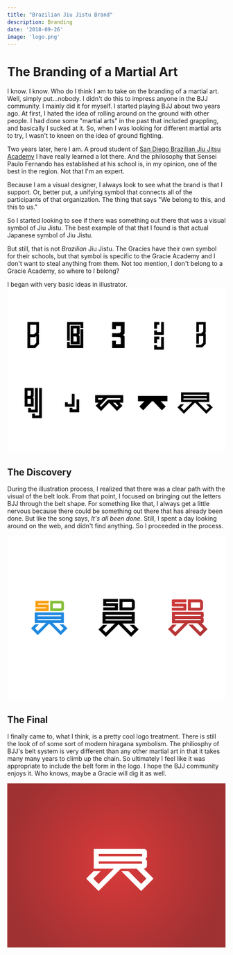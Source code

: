 ```yaml
---
title: "Brazilian Jiu Jistu Brand"
description: Branding
date: '2018-09-26'
image: 'logo.png'
---
```


# The Branding of a Martial Art
I know. I know. Who do I think I am to take on the branding of a martial art. Well, simply put...nobody. I didn't do this to impress anyone in the BJJ community. I mainly did it for myself. I started playing BJJ about two years ago. At first, I hated the idea of rolling around on the ground with other people. I had done some "martial arts" in the past that included grappling, and basically I sucked at it. So, when I was looking for different martial arts to try, I wasn't to kneen on the idea of ground fighting.

Two years later, here I am. A proud student of [San Diego Brazilian Jiu Jitsu Academy](http://www.sdbjj.com) I have really learned a lot there. And the philosophy that Sensei Paulo Fernando has established at his school is, in my opinion, one of the best in the region. Not that I'm an expert.

Because I am a visual designer, I always look to see what the brand is that I support. Or, better put, a unifying symbol that connects all of the participants of that organization. The thing that says "We belong to this, and this to us."

So I started looking to see if there was something out there that was a visual symbol of Jiu Jistu. The best example of that that I found is that actual Japanese symbol of Jiu Jistu.

But still, that is not *Brazilian* Jiu Jistu. The Gracies have their own symbol for their schools, but that symbol is specific to the Gracie Academy and I don't want to steal anything from them. Not too mention, I don't belong to a Gracie Academy, so where to I belong?

I began with very basic ideas in illustrator.
![Some basic ideas I came up with in Illustrator](ideas.png)

## The Discovery
During the illustration process, I realized that there was a clear path with the visual of the belt look. From that point, I focused on bringing out the letters BJJ through the belt shape. For something like that, I always get a little nervous because there could be something out there that has already been done. But like the song says, *It's all been done.* Still, I spent a day looking around on the web, and didn't find anything. So I proceeded in the process.

![SDBJJ Logos](sdbjj.png)

## The Final
I finally came to, what I think, is a pretty cool logo treatment. There is still the look of of some sort of modern hiragana symbolism. The philiosphy of BJJ's belt system is very different than any other martial art in that it takes many many years to climb up the chain. So ultimately I feel like it was appropriate to include the belt form in the logo. I hope the BJJ community enjoys it. Who knows, maybe a Gracie will dig it as well.

![The final logo for Brazilian Jiu Jistu](final.png)
